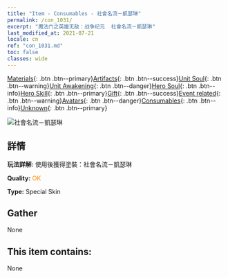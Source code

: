 ```yaml
---
title: "Item - Consumables - 社會名流－凱瑟琳"
permalink: /con_1031/
excerpt: "魔法门之英雄无敌：战争纪元  社會名流－凱瑟琳"
last_modified_at: 2021-07-21
locale: cn
ref: "con_1031.md"
toc: false
classes: wide
---
```

 [Materials](/ItemsCN/){: .btn .btn--primary}[Artifacts](/ItemsCN/Artifacts/){: .btn .btn--success}[Unit Soul](/ItemsCN/UnitSoul/){: .btn .btn--warning}[Unit Awakening](/ItemsCN/UnitAwakening/){: .btn .btn--danger}[Hero Soul](/ItemsCN/HeroSoul/){: .btn .btn--info}[Hero Skill](/ItemsCN/HeroSkill/){: .btn .btn--primary}[Gift](/ItemsCN/Gift/){: .btn .btn--success}[Event related](/ItemsCN/Events/){: .btn .btn--warning}[Avatars](/ItemsCN/Avatars/){: .btn .btn--danger}[Consumables](/ItemsCN/Consumables/){: .btn .btn--info}[Unknown](/ItemsCN/Unknown/){: .btn .btn--primary}

 ![社會名流－凱瑟琳](/images/h/h_Catherine8.jpg)

## 詳情
 **玩法詳解:** 使用後獲得塗裝：社會名流－凱瑟琳

 **Quality:** <span style="color: #FF8C00">OK</span>

 **Type:** Special Skin

## Gather

  None

## This item contains:

  None

